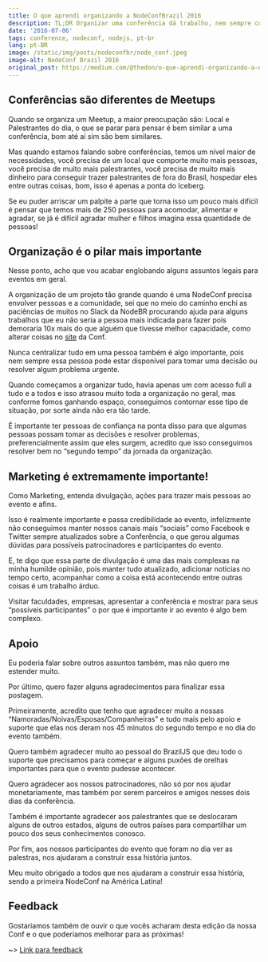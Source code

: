 ```yaml
---
title: O que aprendi organizando a NodeConfBrazil 2016
description: TL;DR Organizar uma conferência dá trabalho, nem sempre compensa, mas é uma experiência incrivel
date: '2016-07-06'
tags: conference, nodeconf, nodejs, pt-br
lang: pt-BR
image: /static/img/posts/nodeconfbr/node_conf.jpeg
image-alt: NodeConf Brazil 2016
original_post: https://medium.com/@thedon/o-que-aprendi-organizando-a-nodeconfbrazil-2016-31eaf727423b
---
```


## Conferências são diferentes de Meetups

Quando se organiza um Meetup, a maior preocupação são: Local e Palestrantes do
dia, o que se parar para pensar é bem similar a uma conferência, bom
até ai sim são bem similares.

Mas quando estamos falando sobre conferências, temos um nível maior de
necessidades, você precisa de um local que comporte muito mais pessoas,
você precisa de muito mais palestrantes, você precisa de muito mais
dinheiro para conseguir trazer palestrantes de fora do Brasil, hospedar
eles entre outras coisas, bom, isso é apenas a ponta do Iceberg.

Se eu puder arriscar um palpite a parte que torna isso um pouco mais difícil é pensar que
temos mais de 250 pessoas para acomodar, alimentar e agradar, se já é
difícil agradar mulher e filhos imagina essa quantidade de pessoas!

## Organização é o pilar mais importante

Nesse ponto, acho que vou acabar englobando alguns assuntos legais para eventos em geral.

A organização de um projeto tão grande quando é uma NodeConf precisa
envolver pessoas e a comunidade, sei que no meio do caminho enchi as
paciências de muitos no Slack da NodeBR procurando ajuda para alguns
trabalhos que eu não seria a pessoa mais indicada para fazer pois
demoraria 10x mais do que alguém que tivesse melhor capacidade, como
alterar coisas no [site](http://brazil.nodeconf.com/) da Conf.

Nunca centralizar tudo em uma pessoa também é algo importante, pois nem
sempre essa pessoa pode estar disponível para tomar uma decisão ou
resolver algum problema urgente.

Quando começamos a organizar tudo, havia apenas um com acesso full a tudo e a
todos e isso atrasou muito toda a organização no geral, mas conforme
fomos ganhando espaço, conseguimos contornar esse tipo de situação, por
sorte ainda não era tão tarde.

É importante ter pessoas de confiança na ponta disso para que algumas
pessoas possam tomar as decisões e resolver problemas, preferencialmente
assim que eles surgem, acredito que isso conseguimos resolver bem no
“segundo tempo” da jornada da organização.

## Marketing é extremamente importante!

Como Marketing, entenda divulgação, ações para trazer mais pessoas ao evento e afins.

Isso é realmente importante e passa credibilidade ao evento, infelizmente
não conseguimos manter nossos canais mais “sociais” como Facebook e
Twitter sempre atualizados sobre a Conferência, o que gerou algumas
dúvidas para possíveis patrocinadores e participantes do evento.

E, te digo que essa parte de divulgação é uma das mais complexas na minha
humilde opinião, pois manter tudo atualizado, adicionar noticias no
tempo certo, acompanhar como a coisa está acontecendo entre outras
coisas é um trabalho árduo.

Visitar faculdades, empresas, apresentar a conferência e mostrar para seus
“possíveis participantes” o por que é importante ir ao evento é algo bem
complexo.

## Apoio

Eu poderia falar sobre outros assuntos também, mas não quero me estender muito.

Por último, quero fazer alguns agradecimentos para finalizar essa postagem.

Primeiramente, acredito que tenho que agradecer muito a nossas
“Namoradas/Noivas/Esposas/Companheiras” e tudo mais pelo apoio e suporte
que elas nos deram nos 45 minutos do segundo tempo e no dia do evento
também.

Quero também agradecer muito ao pessoal do BrazilJS que deu todo o suporte
que precisamos para começar e alguns puxões de orelhas importantes para
que o evento pudesse acontecer.

Quero agradecer aos nossos patrocinadores, não só por nos ajudar
monetariamente, mas também por serem parceiros e amigos nesses dois dias
da conferência.

Também é importante agradecer aos palestrantes que se deslocaram alguns de
outros estados, alguns de outros países para compartilhar um pouco dos
seus conhecimentos conosco.

Por fim, aos nossos participantes do evento que foram no dia ver as palestras, nos ajudaram a construir essa história juntos.

Meu muito obrigado a todos que nos ajudaram a construir essa história, sendo a primeira NodeConf na América Latina!

## Feedback

Gostariamos também de ouvir o que vocês acharam desta edição da nossa Conf e o que poderiamos melhorar para as próximas!

~> [Link para feedback](http://goo.gl/forms/PawUU6dTN6JQUmf02)
